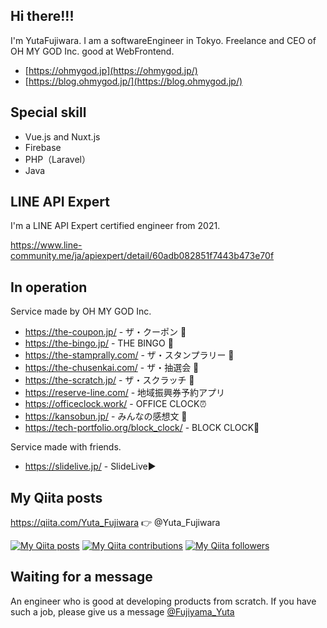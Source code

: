 ## Hi there!!!

I'm YutaFujiwara. I am a softwareEngineer in Tokyo.
Freelance and CEO of OH MY GOD Inc. good at WebFrontend.

- [https://ohmygod.jp](https://ohmygod.jp/)
- [https://blog.ohmygod.jp/](https://blog.ohmygod.jp/)

## Special skill

- Vue.js and Nuxt.js
- Firebase
- PHP（Laravel）
- Java

## LINE API Expert

I'm a LINE API Expert certified engineer from 2021.

https://www.line-community.me/ja/apiexpert/detail/60adb082851f7443b473e70f

## In operation

Service made by OH MY GOD Inc.

- https://the-coupon.jp/ - ザ・クーポン 🎫
- https://the-bingo.jp/ - THE BINGO 🎱
- https://the-stamprally.com/ - ザ・スタンプラリー 🐾
- https://the-chusenkai.com/ - ザ・抽選会 🐾
- https://the-scratch.jp/ - ザ・スクラッチ 🐾
- https://reserve-line.com/ - 地域振興券予約アプリ
- https://officeclock.work/ - OFFICE CLOCK⏰
- https://kansobun.jp/ - みんなの感想文 📖
- https://tech-portfolio.org/block_clock/ - BLOCK CLOCK🍅



Service made with friends.

- https://slidelive.jp/ - SlideLive▶️

## My Qiita posts

https://qiita.com/Yuta_Fujiwara 👉 @Yuta_Fujiwara

[![My Qiita posts](https://qiita-badge.apiapi.app/s/Yuta_Fujiwara/posts.svg)](http://qiita.com/Yuta_Fujiwara)
[![My Qiita contributions](https://qiita-badge.apiapi.app/s/Yuta_Fujiwara/contributions.svg)](http://qiita.com/Yuta_Fujiwara)
[![My Qiita followers](https://qiita-badge.apiapi.app/s/Yuta_Fujiwara/followers.svg)](http://qiita.com/Yuta_Fujiwara)

## Waiting for a message

An engineer who is good at developing products from scratch. If you have such a job, please give us a message
[@Fujiyama_Yuta](https://twitter.com/Fujiyama_Yuta)
